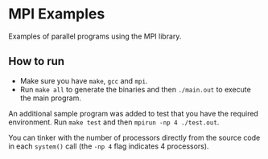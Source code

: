 # MPI Examples

Examples of parallel programs using the MPI library.

## How to run

-   Make sure you have `make`, `gcc` and `mpi`.
-   Run `make all` to generate the binaries and then `./main.out` to execute the main program.

An additional sample program was added to test that you have the required environment. Run `make test` and then `mpirun -np 4 ./test.out`.

You can tinker with the number of processors directly from the source code in each `system()` call (the `-np 4` flag indicates 4 processors).

